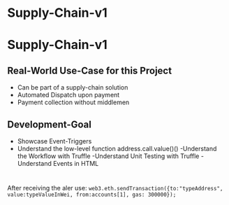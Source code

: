 # Supply-Chain-v1
# Supply-Chain-v1
## Real-World Use-Case for this Project
- Can be part of a supply-chain solution
- Automated Dispatch upon payment
- Payment collection without middlemen
## Development-Goal
- Showcase Event-Triggers
- Understand the low-level function address.call.value()()
-Understand the Workflow with Truffle
-Understand Unit Testing with Truffle
-Understand Events in HTML
#
#
#
After receiving the aler use:
```web3.eth.sendTransaction({to:"typeAddress", value:typeValueInWei, from:accounts[1], gas: 300000});```
